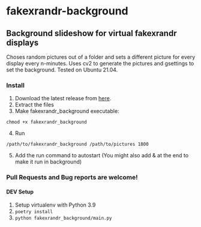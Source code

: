 # fakexrandr-background
## Background slideshow for virtual fakexrandr displays
Choses random pictures out of a folder and sets a different picture for every display every n-minutes.
Uses cv2 to generate the pictures and gsettings to set the background. Tested on Ubuntu 21.04.

### Install
1. Download the latest release from [here](https://github.com/Alwinator/fakexrandr-background/releases).
2. Extract the files
3. Make fakexrandr_background executable:
```
chmod +x fakexrandr_background
```
4. Run
```
/path/to/fakexrandr_background /path/to/pictures 1800
```
5. Add the run command to autostart (You might also add & at the end to make it run in background)

### Pull Requests and Bug reports are welcome!
#### DEV Setup
1. Setup virtualenv with Python 3.9
2. `poetry install`
3. `python fakexrandr_background/main.py`